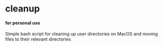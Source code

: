# cleanup
#### for personal use
Simple bash script for cleaning up user directories on MacOS and moving files to their relevant directories
